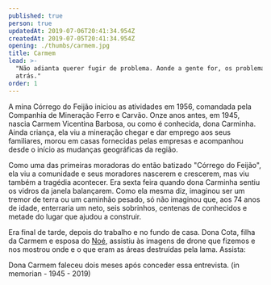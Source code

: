 ```yaml
---
published: true
person: true
updatedAt: 2019-07-06T20:41:34.954Z
createdAt: 2019-07-05T20:41:34.954Z
opening: ./thumbs/carmem.jpg
title: Carmem
lead: >-
  "Não adianta querer fugir de problema. Aonde a gente for, os problemas vão
  atrás."
order: 1
---
```

A mina Córrego do Feijão iniciou as atividades em 1956, comandada pela Companhia de Mineração Ferro e Carvão. Onze anos antes, em 1945, nascia Carmem Vicentina Barbosa, ou como é conhecida, dona Carminha. Ainda criança, ela viu a mineração chegar e dar emprego aos seus familiares, morou em casas fornecidas pelas empresas e acompanhou desde o início as mudanças geográficas da região.  

Como uma das primeiras moradoras do então batizado "Córrego do Feijão", ela viu a comunidade e seus moradores nascerem e crescerem, mas viu também a tragédia acontecer. Era sexta feira quando dona Carminha sentiu os vidros da janela balançarem. Como ela mesma diz, imaginou ser um tremor de terra ou um caminhão pesado, só não imaginou que, aos 74 anos de idade, enterraria um neto, seis sobrinhos, centenas de conhecidos e metade do lugar que ajudou a construir.


<div class="video" title="Título descritivo do vídeo para acessibilidade" data-video="hKsde78Bwe4"></div>

Era final de tarde, depois do trabalho e no fundo de casa. Dona Cota, filha da Carmem e esposa do [Noé]("/noe"), assistiu às imagens de drone que fizemos e nos mostrou onde e o que eram as áreas destruídas pela lama. Assista:

<div class="video" data-size="small" title="Título descritivo do vídeo para acessibilidade" data-video="2mDxhPAGCrA"></div>

Dona Carmem faleceu dois meses após conceder essa entrevista. 
(in memorian - 1945 - 2019)
